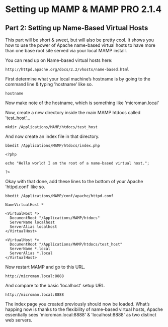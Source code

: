 # Setting up MAMP & MAMP PRO 2.1.4

## Part 2: Setting up Name-Based Virtual Hosts

This part will be short & sweet, but will also be pretty cool.  It shows you how to use 
the power of Apache name-based virtual hosts to have more than one base root site served 
via your local MAMP install.

You can read up on Name-based virtual hosts here:

	http://httpd.apache.org/docs/2.2/vhosts/name-based.html

First determine what your local machine’s hostname is by going to the command line & typing 'hostname' like so.

	hostname

Now make note of the hostname, which is something like 'microman.local'

Now, create a new directory inside the main MAMP htdocs called 'test_host'…

	mkdir /Applications/MAMP/htdocs/test_host

And now create an index file in that directory.

	bbedit /Applications/MAMP/htdocs/index.php

	<?php

	echo "Hello world! I am the root of a name-based virtual host.";

	?>

Okay with that done, add these lines to the bottom of your Apache 'httpd.conf' like so.

	bbedit /Applications/MAMP/conf/apache/httpd.conf

	NameVirtualHost *

	<VirtualHost *>
	  DocumentRoot "/Applications/MAMP/htdocs"
	  ServerName localhost
	  ServerAlias localhost
	</VirtualHost>

	<VirtualHost *>
	  DocumentRoot "/Applications/MAMP/htdocs/test_host"
	  ServerName *.local
	  ServerAlias *.local
	</VirtualHost>

Now restart MAMP and go to this URL.

	http://microman.local:8888

And compare to the basic 'localhost' setup URL.

	http://microman.local:8888

The index page you created previously should now be loaded. What’s happing now is thanks to the flexibility of name-based virtual hosts, Apache essentially sees 'microman.local:8888' & 'localhost:8888' as two distinct web servers.